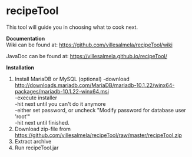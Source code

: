 # recipeTool
This tool will guide you in choosing what to cook next.

<b>Documentation</b><br>
Wiki can be found at:
https://github.com/villesalmela/recipeTool/wiki

JavaDoc can be found at:
https://villesalmela.github.io/recipeTool/

<b>Installation</b>
1. Install MariaDB or MySQL (optional)
	-download http://downloads.mariadb.com/MariaDB/mariadb-10.1.22/winx64-packages/mariadb-10.1.22-winx64.msi<br>
	-execute installer<br>
	-hit next until you can't do it anymore<br>
	-either set password, or uncheck "Modify password for database user 'root'"<br>
	-hit next until finished.<br>
2. Download zip-file from https://github.com/villesalmela/recipeTool/raw/master/recipeTool.zip
3. Extract archive
4. Run recipeTool.jar


